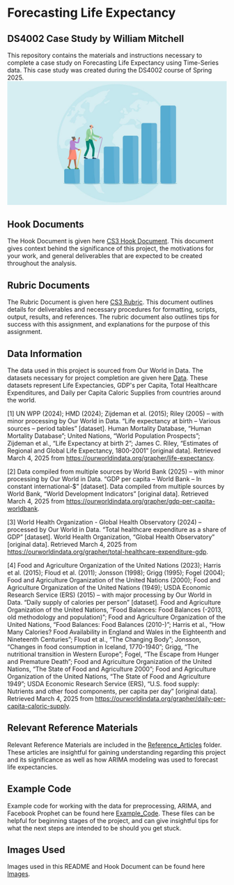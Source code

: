 # Forecasting Life Expectancy
## DS4002 Case Study by William Mitchell
This repository contains the materials and instructions necessary to complete a case study on Forecasting Life Expectancy using Time-Series data.  This case study was created during the DS4002 course of Spring 2025.
![Alt text](Images/global-life-expectancy-increase-2050-1440x810.jpg)
## Hook Documents
The Hook Document is given here [CS3 Hook Document](./CS3%20Hook%20Document.pdf).  This document gives context behind the significance of this project, the motivations for your work, and general deliverables that are expected to be created throughout the analysis.
## Rubric Documents
The Rubric Document is given here [CS3 Rubric](./CS3%20Rubric.pdf).  This document outlines details for deliverables and necessary procedures for formatting, scripts, output, results, and references.  The rubric document also outlines tips for success with this assignment, and explanations for the purpose of this assignment. 
## Data Information
The data used in this project is sourced from Our World in Data.  The datasets necessary for project completion are given here [Data](./Data).  These datasets represent Life Expectancies, GDP's per Capita, Total Healthcare Expenditures, and Daily per Capita Caloric Supplies from countries around the world.

<a id="1">[1]</a> UN WPP (2024); HMD (2024); Zijdeman et al. (2015); Riley (2005) – with minor processing by Our World in Data. “Life expectancy at birth – Various sources – period tables” [dataset]. Human Mortality Database, “Human Mortality Database”; United Nations, “World Population Prospects”; Zijdeman et al., “Life Expectancy at birth 2”; James C. Riley, “Estimates of Regional and Global Life Expectancy, 1800-2001” [original data]. Retrieved March 4, 2025 from https://ourworldindata.org/grapher/life-expectancy.

<a id="2">[2]</a> Data compiled from multiple sources by World Bank (2025) – with minor processing by Our World in Data. “GDP per capita – World Bank – In constant international-$” [dataset]. Data compiled from multiple sources by World Bank, “World Development Indicators” [original data]. Retrieved March 4, 2025 from https://ourworldindata.org/grapher/gdp-per-capita-worldbank.

<a id="3">[3]</a> World Health Organization - Global Health Observatory (2024) – processed by Our World in Data. “Total healthcare expenditure as a share of GDP” [dataset]. World Health Organization, “Global Health Observatory” [original data]. Retrieved March 4, 2025 from https://ourworldindata.org/grapher/total-healthcare-expenditure-gdp.

<a id="4">[4]</a> Food and Agriculture Organization of the United Nations (2023); Harris et al. (2015); Floud et al. (2011); Jonsson (1998); Grigg (1995); Fogel (2004); Food and Agriculture Organization of the United Nations (2000); Food and Agriculture Organization of the United Nations (1949); USDA Economic Research Service (ERS) (2015) – with major processing by Our World in Data. “Daily supply of calories per person” [dataset]. Food and Agriculture Organization of the United Nations, “Food Balances: Food Balances (-2013, old methodology and population)”; Food and Agriculture Organization of the United Nations, “Food Balances: Food Balances (2010-)”; Harris et al., “How Many Calories? Food Availability in England and Wales in the Eighteenth and Nineteenth Centuries”; Floud et al., “The Changing Body”; Jonsson, “Changes in food consumption in Iceland, 1770-1940”; Grigg, “The nutritional transition in Western Europe”; Fogel, “The Escape from Hunger and Premature Death”; Food and Agriculture Organization of the United Nations, “The State of Food and Agriculture 2000”; Food and Agriculture Organization of the United Nations, “The State of Food and Agriculture 1949”; USDA Economic Research Service (ERS), “U.S. food supply:  Nutrients and other food components, per capita per day” [original data]. Retrieved March 4, 2025 from https://ourworldindata.org/grapher/daily-per-capita-caloric-supply.
## Relevant Reference Materials
Relevant Reference Materials are included in the [Reference_Articles](Reference_Articles/) folder.  These articles are insightful for gaining understanding regarding this project and its significance as well as how ARIMA modeling was used to forecast life expectancies.
## Example Code
Example code for working with the data for preprocessing, ARIMA, and Facebook Prophet can be found here [Example_Code](./Example_Code).  These files can be helpful for beginning stages of the project, and can give insightful tips for what the next steps are intended to be should you get stuck.
## Images Used
Images used in this README and Hook Document can be found here [Images](./Images).
